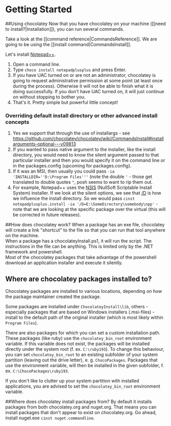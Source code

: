 # Getting Started
##Using chocolatey
Now that you have chocolatey on your machine ([[need to install?|Installation]]), you can run several commands.

Take a look at the [[command reference|CommandsReference]]. We are going to be using the [[install command|CommandsInstall]].  

Let's install [Notepad++](http://notepad-plus-plus.org/).

1. Open a command line.
1. Type `choco install notepadplusplus` and press Enter.
1. If you have UAC turned on or are not an administrator, chocolatey is going to request administrative permission at some point (at least once during the process). Otherwise it will not be able to finish what it is doing successfully. If you don't have UAC turned on, it will just continue on without stopping to bother you. 
1. That's it. Pretty simple but powerful little concept!

### Overriding default install directory or other advanced install concepts

1. Yes we support that through the use of installargs - see https://github.com/chocolatey/chocolatey/wiki/CommandsInstall#installarguments-optional---v09813
1. If you wanted to pass native argument to the installer, like the install directory, you would need to know the silent argument passed to that particular installer and then you would specify it on the command line or in the packages.config (upcoming for packages.config).  
1. If it was an MSI, then usually you could pass `-ia 'INSTALLDIR=''D:\Program Files'''` (note the double `'` - those get translated to double quotes `"`, posh seems to want to rip them out.
1. For example, Notepad++ uses the [NSIS](http://nsis.sourceforge.net/Main_Page) (NullSoft Scriptable Install System) installer. If we look at the silent options, we see that [/D](http://nsis.sourceforge.net/Docs/Chapter3.html#installerusagecommon) is how we influence the install directory. So we would pass `cinst notepadplusplus.install -ia '/D=E:\SomeDirectory\somebody\npp'` -note that we are looking at the specific package over the virtual (this will be corrected in future releases).

##How does chocolatey work?
When a package has an exe file, chocolatey will create a link "shortcut" to the file so that you can run that tool anywhere on the machine.  
When a package has a chocolateyInstall.ps1, it will run the script. The instructions in the file can be anything. This is limited only by the .NET framework and powershell.  
Most of the chocolatey packages that take advantage of the powershell download an application installer and execute it silently.  


## Where are chocolatey packages installed to?

Chocolatey packages are installed to various locations, depending on how the package maintainer created the package. 

Some packages are installed under `ChocolateyInstall\lib`, others - especially packages that are based on Windows installers (.msi-files) - install to the default path of the original installer (which is most likely within `Program Files`).

There are also packages for which you can set a custom installation path. These packages (like ruby) use the `chocolatey_bin_root` environment variable. If this variable does not exist, the packages will be installed directly under the system root (f. ex. `C:\ruby193`). To change this behaviour, you can set `chocolatey_bin_root` to an existing subfolder of your system partition (leaving out the drive letter), e. g. `ChocoPackages`. Packages that use the environment variable, will then be installed in the given subfolder, f. ex. `C:\ChocoPackages\ruby193`.

If you don't like to clutter up your system partition with installed applications, you are advised to set the `chocolatey_bin_root` environment variable. 

##Where does chocolatey install packages from?
By default it installs packages from both chocolatey.org and nuget.org. That means you can install packages that don't appear to exist on chocolatey.org. Go ahead, install nuget.exe `cinst nuget.commandline`.